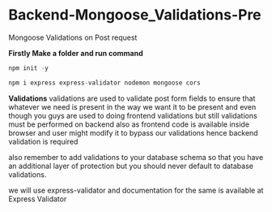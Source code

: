 # Backend-Mongoose_Validations-Pre
Mongoose Validations on Post request

**Firstly Make a folder and run command**
```js
npm init -y
```

```js
npm i express express-validator nodemon mongoose cors
```

**Validations**
validations are used to validate post form fields to ensure that whatever we need is present in the way we want it to be present and even though you guys are used to doing frontend validations but still validations must be performed on backend also as frontend code is available inside browser and user might modify it to bypass our validations hence backend validation is required

also remember to add validations to your database schema so that you have an additional layer of protection but you should never default to database validations.

we will use express-validator and documentation for the same is available at Express Validator
